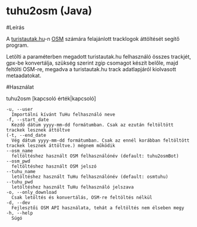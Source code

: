 tuhu2osm (Java)
============================

#Leírás

A [turistautak.hu](http://turistautak.hu/)-n [OSM](http://www.openstreetmap.org) számára felajánlott tracklogok áttöltését segítő program.

Letölti a paraméterben megadott turistautak.hu felhasználó összes trackjét, gpx-be konvertálja, szükség szerint zgip csomagot készít belőle, majd feltölti OSM-re, megadva a turistautak.hu track adatlapjáról kiolvasott metaadatokat.

#Használat

tuhu2osm [kapcsoló érték|kapcsoló]

    -u, --user
      Importálni kívánt TuHu felhasználó neve
    -f, --start_date
      Kezdő dátum yyyy-mm-dd formátumban. Csak az ezután feltöltött trackek lesznek áttöltve
    (-t, --end_date
      Vég dátum yyyy-mm-dd formátumban. Csak az ennél korábban feltöltött trackek lesznek áttöltve.) mégnem működik
    --osm_name
      feltöltéshez használt OSM felhasználónév (default: tuhu2osmBot)
    --osm_pwd
      feltöltéshez használt OSM jelszó
    --tuhu_name
      letöltéshez használt TuHu felhasználónév (default: osmtuhu)
    --tuhu_pwd
      letöltéshez használt TuHu felhasználó jelszava
    -o, --only_download
      Csak letöltés és konvertálás, OSM-re feltöltés nélkül
    -d, --dev
      Fejlesztői OSM API használata, tehát a feltöltés nem élseben megy
    -h, --help
      Súgó
